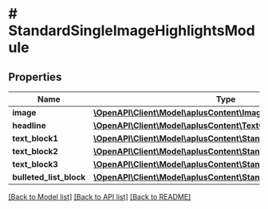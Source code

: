 # # StandardSingleImageHighlightsModule

## Properties

Name | Type | Description | Notes
------------ | ------------- | ------------- | -------------
**image** | [**\OpenAPI\Client\Model\aplusContent\ImageComponent**](ImageComponent.md) |  | [optional]
**headline** | [**\OpenAPI\Client\Model\aplusContent\TextComponent**](TextComponent.md) |  | [optional]
**text_block1** | [**\OpenAPI\Client\Model\aplusContent\StandardTextBlock**](StandardTextBlock.md) |  | [optional]
**text_block2** | [**\OpenAPI\Client\Model\aplusContent\StandardTextBlock**](StandardTextBlock.md) |  | [optional]
**text_block3** | [**\OpenAPI\Client\Model\aplusContent\StandardTextBlock**](StandardTextBlock.md) |  | [optional]
**bulleted_list_block** | [**\OpenAPI\Client\Model\aplusContent\StandardHeaderTextListBlock**](StandardHeaderTextListBlock.md) |  | [optional]

[[Back to Model list]](../../README.md#models) [[Back to API list]](../../README.md#endpoints) [[Back to README]](../../README.md)
